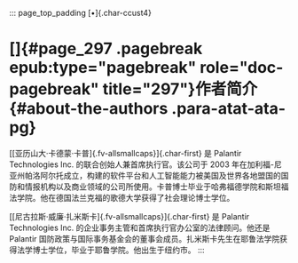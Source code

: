 ::: page_top_padding
[•]{.char-ccust4}

# []{#page_297 .pagebreak epub:type="pagebreak" role="doc-pagebreak" title="297"}作者简介 {#about-the-authors .para-atat-ata-pg}

[[亚历山大·卡德蒙·卡普]{.fv-allsmallcaps}]{.char-first} 是 Palantir Technologies Inc. 的联合创始人兼首席执行官。该公司于 2003 年在加利福-尼亚州帕洛阿尔托成立，构建的软件平台和人工智能能力被美国及世界各地盟国的国防和情报机构以及商业领域的公司所使用。卡普博士毕业于哈弗福德学院和斯坦福法学院。他在德国法兰克福的歌德大学获得了社会理论博士学位。

[[尼古拉斯·威廉·扎米斯卡]{.fv-allsmallcaps}]{.char-first} 是 Palantir Technologies Inc. 的企业事务主管和首席执行官办公室的法律顾问。他还是 Palantir 国防政策与国际事务基金会的董事会成员。扎米斯卡先生在耶鲁法学院获得法学博士学位，毕业于耶鲁学院。他出生于纽约市。
:::
